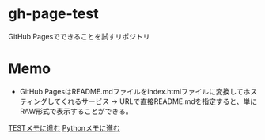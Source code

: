 # gh-page-test
GitHub Pagesでできることを試すリポジトリ

# Memo
* GitHub PagesはREADME.mdファイルをindex.htmlファイルに変換してホスティングしてくれるサービス
→ URLで直接README.mdを指定すると、単にRAW形式で表示することができる。

[TESTメモに進む](.TEST)
[Pythonメモに進む](./python/index.html)
